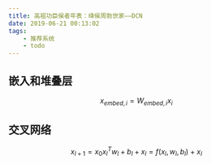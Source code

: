 ```yaml
---
title: 高祖功臣侯者年表：绛侯周勃世家——DCN
date: 2019-06-21 00:13:02
tags:
    - 推荐系统
    - todo
---
```


## 嵌入和堆叠层

$$
x_{e m b e d, i}=W_{e m b e d, i} x_{i}
$$

## 交叉网络

$$
x_{l+1}=x_{0} x_{l}^{T} w_{l}+b_{l}+x_{l}=f\left(x_{l}, w_{l}, b_{l}\right)+x_{l}
$$


